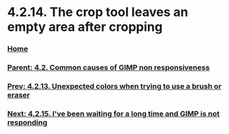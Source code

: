 # 4.2.14. The crop tool leaves an empty area after cropping

### [Home](./00-home.md)
### [Parent: 4.2. Common causes of GIMP non responsiveness](./04-02-00-common-causes-of-gimp-non-responsiveness.md)
### [Prev: 4.2.13. Unexpected colors when trying to use a brush or eraser](./04-02-13-unexpected-colors-when-trying-to-use-a-brush-or-eraser.md)
### [Next: 4.2.15. I've been waiting for a long time and GIMP is not responding](./04-02-15-i-ve-been-waiting-for-a-long-time-and-gimp-is-not-responding.md)
